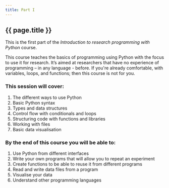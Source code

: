 ```yaml
---
title: Part I
---
```

## {{ page.title }}

This is the first part of the *Introduction to research programming with Python* course.

This course teaches the basics of programming using Python with the focus to use it for research. 
It’s aimed at researchers that have no experience of programming – in any language - before. 
If you're already comfortable, with variables, loops, and functions; then this course is not for you.

### This session will cover:

1. The different ways to use Python
2. Basic Python syntax
3. Types and data structures
4. Control flow with conditionals and loops
5. Structuring code with functions and libraries
6. Working with files
7. Basic data visualisation
    
### By the end of this course you will be able to:

1. Use Python from different interfaces
2. Write your own programs that will allow you to repeat an experiment
3. Create functions to be able to reuse it from different programs
4. Read and write data files from a program
5. Visualise your data
6. Understand other programming languages
    
